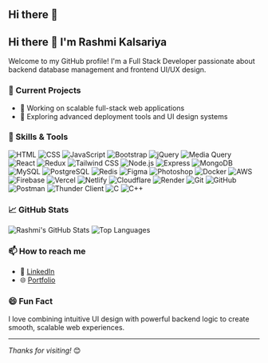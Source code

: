 ## Hi there 👋

## Hi there 👋 I'm Rashmi Kalsariya

Welcome to my GitHub profile! I'm a Full Stack Developer passionate about backend database management and frontend UI/UX design.

### 🔭 Current Projects
- 🚀 Working on scalable full-stack web applications
- 🌱 Exploring advanced deployment tools and UI design systems

### 🌱 Skills & Tools

![HTML](https://img.shields.io/badge/-HTML5-E34F26?style=flat&logo=html5&logoColor=white)
![CSS](https://img.shields.io/badge/-CSS3-1572B6?style=flat&logo=css3)
![JavaScript](https://img.shields.io/badge/-JavaScript-F7DF1E?style=flat&logo=javascript&logoColor=black)
![Bootstrap](https://img.shields.io/badge/-Bootstrap-563D7C?style=flat&logo=bootstrap)
![jQuery](https://img.shields.io/badge/-jQuery-0769AD?style=flat&logo=jquery)
![Media Query](https://img.shields.io/badge/-Media%20Query-informational?style=flat)
![React](https://img.shields.io/badge/-React-61DAFB?style=flat&logo=react)
![Redux](https://img.shields.io/badge/-Redux-764ABC?style=flat&logo=redux)
![Tailwind CSS](https://img.shields.io/badge/-Tailwind_CSS-38B2AC?style=flat&logo=tailwind-css)
![Node.js](https://img.shields.io/badge/-Node.js-339933?style=flat&logo=node.js)
![Express](https://img.shields.io/badge/-Express-000000?style=flat&logo=express)
![MongoDB](https://img.shields.io/badge/-MongoDB-47A248?style=flat&logo=mongodb)
![MySQL](https://img.shields.io/badge/-MySQL-4479A1?style=flat&logo=mysql)
![PostgreSQL](https://img.shields.io/badge/-PostgreSQL-336791?style=flat&logo=postgresql)
![Redis](https://img.shields.io/badge/-Redis-DC382D?style=flat&logo=redis)
![Figma](https://img.shields.io/badge/-Figma-F24E1E?style=flat&logo=figma)
![Photoshop](https://img.shields.io/badge/-Photoshop-31A8FF?style=flat&logo=adobe-photoshop)
![Docker](https://img.shields.io/badge/-Docker-2496ED?style=flat&logo=docker)
![AWS](https://img.shields.io/badge/-AWS-232F3E?style=flat&logo=amazon-aws)
![Firebase](https://img.shields.io/badge/-Firebase-FFCA28?style=flat&logo=firebase)
![Vercel](https://img.shields.io/badge/-Vercel-000000?style=flat&logo=vercel)
![Netlify](https://img.shields.io/badge/-Netlify-00C7B7?style=flat&logo=netlify)
![Cloudflare](https://img.shields.io/badge/-Cloudflare-F38020?style=flat&logo=cloudflare)
![Render](https://img.shields.io/badge/-Render-00979D?style=flat&logo=render)
![Git](https://img.shields.io/badge/-Git-F05032?style=flat&logo=git)
![GitHub](https://img.shields.io/badge/-GitHub-181717?style=flat&logo=github)
![Postman](https://img.shields.io/badge/-Postman-FF6C37?style=flat&logo=postman)
![Thunder Client](https://img.shields.io/badge/-Thunder%20Client-4D4D4D?style=flat&logo=thunderclient)
![C](https://img.shields.io/badge/-C-A8B9CC?style=flat&logo=c)
![C++](https://img.shields.io/badge/-C++-00599C?style=flat&logo=cplusplus)

### 📈 GitHub Stats
![Rashmi's GitHub Stats](https://github-readme-stats.vercel.app/api?username=Rashmi-cf&show_icons=true&theme=radical)
![Top Languages](https://github-readme-stats.vercel.app/api/top-langs/?username=Rashmi-cf&layout=compact&theme=radical)

### 📫 How to reach me
- 💼 [LinkedIn](https://www.linkedin.com/in/rashmi-kalsariya-289a7628a/)
- 🌐 [Portfolio](https://portfolio-rho-eight-47.vercel.app/)

### 😄 Fun Fact
I love combining intuitive UI design with powerful backend logic to create smooth, scalable web experiences.

---

_Thanks for visiting!_ 😊
